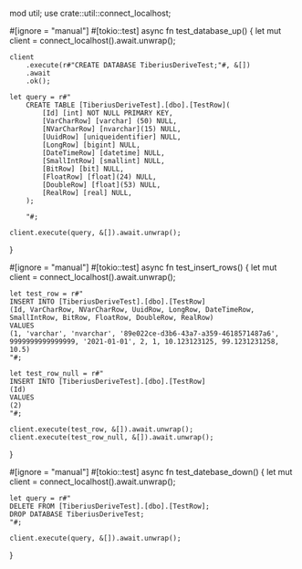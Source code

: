 mod util;
use crate::util::connect_localhost;

#[ignore = "manual"]
#[tokio::test]
async fn test_database_up() {
    let mut client = connect_localhost().await.unwrap();

    client
        .execute(r#"CREATE DATABASE TiberiusDeriveTest;"#, &[])
        .await
        .ok();

    let query = r#"
        CREATE TABLE [TiberiusDeriveTest].[dbo].[TestRow](
            [Id] [int] NOT NULL PRIMARY KEY,
            [VarCharRow] [varchar] (50) NULL,
            [NVarCharRow] [nvarchar](15) NULL,
            [UuidRow] [uniqueidentifier] NULL,
            [LongRow] [bigint] NULL,
            [DateTimeRow] [datetime] NULL,
            [SmallIntRow] [smallint] NULL,
            [BitRow] [bit] NULL,
            [FloatRow] [float](24) NULL,
            [DoubleRow] [float](53) NULL,
            [RealRow] [real] NULL,
        );
    
        "#;

    client.execute(query, &[]).await.unwrap();
}

#[ignore = "manual"]
#[tokio::test]
async fn test_insert_rows() {
    let mut client = connect_localhost().await.unwrap();

    let test_row = r#"
    INSERT INTO [TiberiusDeriveTest].[dbo].[TestRow] 
    (Id, VarCharRow, NVarCharRow, UuidRow, LongRow, DateTimeRow, SmallIntRow, BitRow, FloatRow, DoubleRow, RealRow) 
    VALUES 
    (1, 'varchar', 'nvarchar', '89e022ce-d3b6-43a7-a359-4618571487a6', 9999999999999999, '2021-01-01', 2, 1, 10.123123125, 99.1231231258, 10.5)
    "#;

    let test_row_null = r#"
    INSERT INTO [TiberiusDeriveTest].[dbo].[TestRow] 
    (Id) 
    VALUES 
    (2)
    "#;

    client.execute(test_row, &[]).await.unwrap();
    client.execute(test_row_null, &[]).await.unwrap();
}

#[ignore = "manual"]
#[tokio::test]
async fn test_datebase_down() {
    let mut client = connect_localhost().await.unwrap();

    let query = r#"
    DELETE FROM [TiberiusDeriveTest].[dbo].[TestRow];
    DROP DATABASE TiberiusDeriveTest;
    "#;

    client.execute(query, &[]).await.unwrap();
}